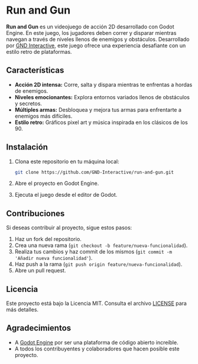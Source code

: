 
# Run and Gun

**Run and Gun** es un videojuego de acción 2D desarrollado con Godot Engine. En este juego, los jugadores deben correr y disparar mientras navegan a través de niveles llenos de enemigos y obstáculos. Desarrollado por [GND Interactive](https://github.com/GND-Interactive), este juego ofrece una experiencia desafiante con un estilo retro de plataformas.

## Características

- **Acción 2D intensa:** Corre, salta y dispara mientras te enfrentas a hordas de enemigos.
- **Niveles emocionantes:** Explora entornos variados llenos de obstáculos y secretos.
- **Múltiples armas:** Desbloquea y mejora tus armas para enfrentarte a enemigos más difíciles.
- **Estilo retro:** Gráficos pixel art y música inspirada en los clásicos de los 90.


## Instalación

1. Clona este repositorio en tu máquina local:

   ```bash
   git clone https://github.com/GND-Interactive/run-and-gun.git
   ```

2. Abre el proyecto en Godot Engine.
3. Ejecuta el juego desde el editor de Godot.


## Contribuciones

Si deseas contribuir al proyecto, sigue estos pasos:

1. Haz un fork del repositorio.
2. Crea una nueva rama (`git checkout -b feature/nueva-funcionalidad`).
3. Realiza tus cambios y haz commit de los mismos (`git commit -m 'Añadir nueva funcionalidad'`).
4. Haz push a la rama (`git push origin feature/nueva-funcionalidad`).
5. Abre un pull request.

## Licencia

Este proyecto está bajo la Licencia MIT. Consulta el archivo [LICENSE](LICENSE) para más detalles.

## Agradecimientos

- A [Godot Engine](https://godotengine.org/) por ser una plataforma de código abierto increíble.
- A todos los contribuyentes y colaboradores que hacen posible este proyecto.
